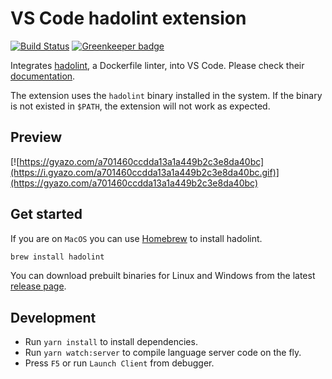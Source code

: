 # VS Code hadolint extension

[![Build Status](https://travis-ci.com/ExiaSR/vscode-hadolint.svg?branch=master)](https://travis-ci.com/ExiaSR/vscode-hadolint)
[![Greenkeeper badge](https://badges.greenkeeper.io/ExiaSR/vscode-hadolint.svg)](https://greenkeeper.io/)

Integrates [hadolint](https://github.com/hadolint/hadolint), a Dockerfile linter, into VS Code. Please check their [documentation](https://github.com/hadolint/hadolint).

The extension uses the `hadolint` binary installed in the system. If the binary is not existed in `$PATH`, the extension will not work as expected.

## Preview

[![https://gyazo.com/a701460ccdda13a1a449b2c3e8da40bc](https://i.gyazo.com/a701460ccdda13a1a449b2c3e8da40bc.gif)](https://gyazo.com/a701460ccdda13a1a449b2c3e8da40bc)

## Get started

If you are on `MacOS` you can use [Homebrew](https://brew.sh) to install hadolint.

```bash
brew install hadolint
```

You can download prebuilt binaries for Linux and Windows from the latest [release page](https://github.com/hadolint/hadolint/releases/latest).


## Development
* Run `yarn install` to install dependencies.
* Run `yarn watch:server` to compile language server code on the fly.
* Press `F5` or run `Launch Client` from debugger.
